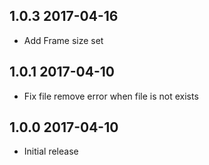 ## 1.0.3 2017-04-16
* Add Frame size set

## 1.0.1 2017-04-10
* Fix file remove error when file is not exists

## 1.0.0 2017-04-10
* Initial release
